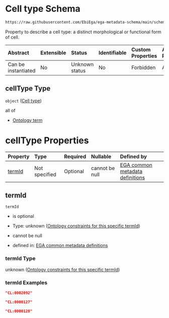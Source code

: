 # Cell type Schema

```txt
https://raw.githubusercontent.com/EbiEga/ega-metadata-schema/main/schemas/EGA.sample.json#/properties/cellTypes/items/properties/cellType
```

Property to describe a cell type: a distinct morphological or functional form of cell.

| Abstract            | Extensible | Status         | Identifiable | Custom Properties | Additional Properties | Access Restrictions | Defined In                                                                   |
| :------------------ | :--------- | :------------- | :----------- | :---------------- | :-------------------- | :------------------ | :--------------------------------------------------------------------------- |
| Can be instantiated | No         | Unknown status | No           | Forbidden         | Allowed               | none                | [EGA.sample.json\*](../../../schemas/EGA.sample.json "open original schema") |

## cellType Type

`object` ([Cell type](ega-4-defs-cell-type.md))

all of

* [Ontology term](ega-4-defs-ontology-term.md "check type definition")

# cellType Properties

| Property          | Type          | Required | Nullable       | Defined by                                                                                                                                                                                                                                                    |
| :---------------- | :------------ | :------- | :------------- | :------------------------------------------------------------------------------------------------------------------------------------------------------------------------------------------------------------------------------------------------------------ |
| [termId](#termid) | Not specified | Optional | cannot be null | [EGA common metadata definitions](ega-4-defs-cell-type-properties-ontology-constraints-for-this-specific-termid.md "https://raw.githubusercontent.com/EbiEga/ega-metadata-schema/main/schemas/EGA.common-definitions.json#/$defs/cellType/properties/termId") |

## termId



`termId`

* is optional

* Type: unknown ([Ontology constraints for this specific termId](ega-4-defs-cell-type-properties-ontology-constraints-for-this-specific-termid.md))

* cannot be null

* defined in: [EGA common metadata definitions](ega-4-defs-cell-type-properties-ontology-constraints-for-this-specific-termid.md "https://raw.githubusercontent.com/EbiEga/ega-metadata-schema/main/schemas/EGA.common-definitions.json#/$defs/cellType/properties/termId")

### termId Type

unknown ([Ontology constraints for this specific termId](ega-4-defs-cell-type-properties-ontology-constraints-for-this-specific-termid.md))

### termId Examples

```json
"CL:0002092"
```

```json
"CL:0000127"
```

```json
"CL:0000128"
```
